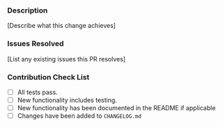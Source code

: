 ### Description

[Describe what this change achieves]

### Issues Resolved

[List any existing issues this PR resolves]

### Contribution Check List

- [ ] All tests pass.
- [ ] New functionality includes testing.
- [ ] New functionality has been documented in the README if applicable
- [ ] Changes have been added to `CHANGELOG.md`
